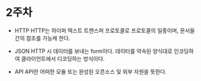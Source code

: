 # 2주차

* HTTP
HTTP는 하이퍼 텍스트 트랜스퍼 프로토콜로 프로토콜의 일종이며, 문서들 간의 참조를 가능케 한다.

* JSON
HTTP 시 데이터를 보내는 form이다. 데이터를 약속된 양식대로 인코딩하여 클라이언트에서 디코딩하는 방식이다.

* API
API란 어떠한 모듈 또는 완성된 오픈소스 및 외부 자원을 뜻한다.

